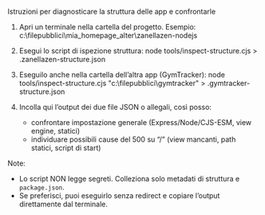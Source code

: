 Istruzioni per diagnosticare la struttura delle app e confrontarle

1) Apri un terminale nella cartella del progetto.
   Esempio: c:\\filepubblici\\mia_homepage_alter\\zanellazen-nodejs

2) Esegui lo script di ispezione struttura:
   node tools/inspect-structure.cjs > .zanellazen-structure.json

3) Eseguilo anche nella cartella dell’altra app (GymTracker):
   node tools/inspect-structure.cjs "c:\\filepubblici\\gymtracker" > .gymtracker-structure.json

4) Incolla qui l’output dei due file JSON o allegali, così posso:
   - confrontare impostazione generale (Express/Node/CJS-ESM, view engine, statici)
   - individuare possibili cause del 500 su “/” (view mancanti, path statici, script di start)

Note:
- Lo script NON legge segreti. Colleziona solo metadati di struttura e `package.json`.
- Se preferisci, puoi eseguirlo senza redirect e copiare l’output direttamente dal terminale.

